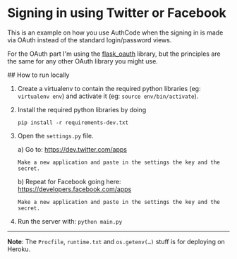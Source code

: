 
# Signing in using Twitter or Facebook

This is an example on how you use AuthCode when the signing in is made via OAuth instead of the standard login/password views.

For the OAuth part I'm using the [flask_oauth](http://pythonhosted.org/Flask-OAuth/) library, but the principles are the same for any other OAuth library you might use.


## How to run locally

1. Create a virtualenv to contain the required python libraries (eg: `virtualenv env`)
   and activate it (eg: `source env/bin/activate`).

2. Install the required python libraries by doing
    
    `pip install -r requirements-dev.txt`

3. Open the `settings.py` file.

    a) Go to:  https://dev.twitter.com/apps

       Make a new application and paste in the settings the key and the secret.

    b) Repeat for Facebook going here:  https://developers.facebook.com/apps

       Make a new application and paste in the settings the key and the secret.

4. Run the server with: `python main.py`

--------
**Note**:  The `Procfile`, `runtime.txt` and `os.getenv(…)` stuff is for deploying on Heroku.


